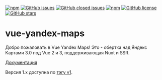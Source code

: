 [![npm](https://img.shields.io/github/package-json/v/yandex-maps-unofficial/vue-yandex-maps?label=npm&filename=packages%2Fvue-yandex-maps%2Fpackage.json
)](https://www.npmjs.com/package/vue-yandex-maps/v/next)
[![GitHub issues](https://img.shields.io/github/issues/PNKBizz/vue-yandex-maps.svg)](https://github.com/PNKBizz/vue-yandex-maps/issues)
[![GitHub closed issues](https://img.shields.io/github/issues-closed/PNKBizz/vue-yandex-maps.svg)](https://github.com/PNKBizz/vue-yandex-maps)
[![npm](https://img.shields.io/npm/dm/vue-yandex-maps.svg)](https://www.npmjs.com/package/vue-yandex-maps)
[![GitHub license](https://img.shields.io/github/license/PNKBizz/vue-yandex-maps.svg)](https://github.com/PNKBizz/vue-yandex-maps/blob/master/LICENSE)
[![GitHub stars](https://img.shields.io/github/stars/PNKBizz/vue-yandex-maps.svg?style=social)](https://github.com/PNKBizz/vue-yandex-maps/stargazers)

# vue-yandex-maps

Добро пожаловать в Vue Yandex Maps! Это - обертка над Яндекс Картами 3.0 под Vue 2 и 3, поддерживающая Nuxt и SSR. 

[Документация](https://yandex-maps-unofficial.github.io/vue-yandex-maps/)

Версия 1.х доступна по [тэгу v1](https://github.com/yandex-maps-unofficial/vue-yandex-maps/tree/v1).
